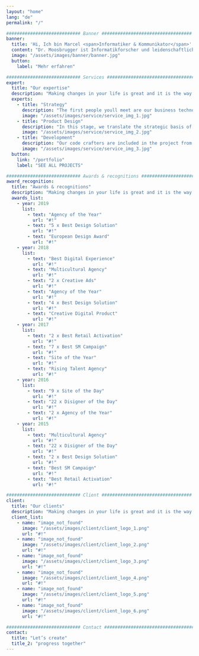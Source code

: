 ```yaml
---
layout: "home"
lang: "de"
permalink: "/"

############################ Banner ##################################
banner:
  title: 'Hi, Ich bin Marcel <span>Informatiker & Kommunikator</span>' 
  content: "Dr. Moosbrugger ist Informatikforscher und leidenschaftlicher Wissenschaftskommunikator."
  image: "/assets/images/banner/banner.jpg"
  button:
    label: "Mehr erfahren"

############################ Services ##################################
expert:
  title: "Our expertise"
  description: "Making changes in your life is great and it is the way we grow and develop as people change is a constant."
  experts:
    - title: "Strategy"
      description: "The first people youll meet are our business technology experts."
      image: "/assets/images/service/service_img_1.jpg"
    - title: "Product Design"
      description: "In this stage, we translate the strategic basis of the project."
      image: "/assets/images/service/service_img_2.jpg"
    - title: "Development"
      description: "Our code crafters are included in the project from the beginning."
      image: "/assets/images/service/service_img_3.jpg"
  button:
    link: "/portfolio"
    label: "SEE ALL PROJECTS"

############################ Awards & recognitions ##################################
award_recognition:
  title: "Awards & recognitions"
  description: "Making changes in your life is great and it is the way we grow and develop as people change is a constant."
  awards_list:
    - year: 2019
      list:
        - text: "Agency of the Year"
          url: "#!"
        - text: "5 x Best Design Solution"
          url: "#!"
        - text: "European Design Award"
          url: "#!"
    - year: 2018
      list:
        - text: "Best Digital Experience"
          url: "#!"
        - text: "Multicultural Agency"
          url: "#!"
        - text: "2 x Creative Ads"
          url: "#!"
        - text: "Agency of the Year"
          url: "#!"
        - text: "4 x Best Design Solution"
          url: "#!"
        - text: "Creative Digital Product"
          url: "#!"
    - year: 2017
      list:
        - text: "2 x Best Retail Activation"
          url: "#!"
        - text: "7 x Best SM Campaign"
          url: "#!"
        - text: "Site of the Year"
          url: "#!"
        - text: "Rising Talent Agency"
          url: "#!"
    - year: 2016
      list:
        - text: "9 x Site of the Day"
          url: "#!"
        - text: "22 x Disigner of the Day"
          url: "#!"
        - text: "2 x Agency of the Year"
          url: "#!"
    - year: 2015
      list:
        - text: "Multicultural Agency"
          url: "#!"
        - text: "22 x Disigner of the Day"
          url: "#!"
        - text: "2 x Best Design Solution"
          url: "#!"
        - text: "Best SM Campaign"
          url: "#!"
        - text: "Best Retail Activation"
          url: "#!"

############################ Client ##################################
client:
  title: "Our clients"
  description: "Making changes in your life is great and it is the way we grow and develop as people change is a constant."
  client_list:
    - name: "image_not_found"
      image: "/assets/images/client/client_logo_1.png"
      url: "#!"
    - name: "image_not_found"
      image: "/assets/images/client/client_logo_2.png"
      url: "#!"
    - name: "image_not_found"
      image: "/assets/images/client/client_logo_3.png"
      url: "#!"
    - name: "image_not_found"
      image: "/assets/images/client/client_logo_4.png"
      url: "#!"
    - name: "image_not_found"
      image: "/assets/images/client/client_logo_5.png"
      url: "#!"
    - name: "image_not_found"
      image: "/assets/images/client/client_logo_6.png"
      url: "#!"

############################ Contact ##################################
contact:
  title: "Let’s create"
  title_2: "progress together"
---
```

